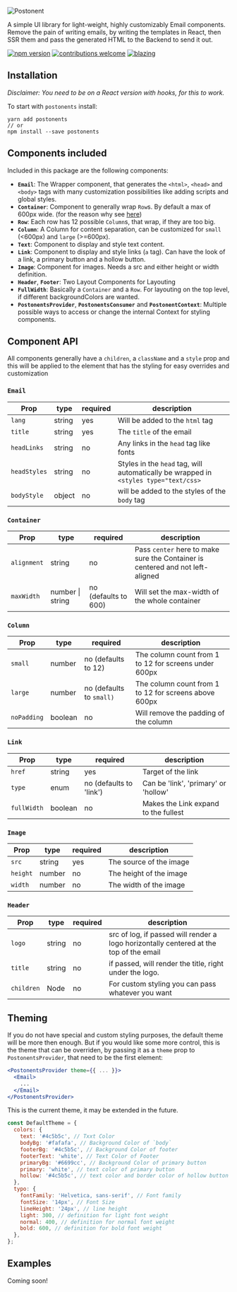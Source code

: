 ![Postonent](https://user-images.githubusercontent.com/1507057/50406874-db91d080-07cc-11e9-9c39-8f7cb3b84170.png)

A simple UI library for light-weight, highly customizably Email components. Remove the pain of writing emails, by writing the templates in React, then SSR them and pass the generated HTML to the Backend to send it out.

[![npm version](https://badge.fury.io/js/postonents.svg)](https://badge.fury.io/js/postonents) [![contributions welcome](https://img.shields.io/badge/contributions-welcome-brightgreen.svg?style=flat)](https://github.com/Saifadin/postonents/issues) [![blazing](https://img.shields.io/badge/Status-Blazing%20%F0%9F%94%A5-brightgreen.svg)](https://github.com/Saifadin/postonents)

## Installation

_Disclaimer: You need to be on a React version with hooks, for this to work._

To start with `postonents` install:

```
yarn add postonents
// or
npm install --save postonents
```

## Components included

Included in this package are the following components:

- **`Email`**: The Wrapper component, that generates the `<html>`, `<head>` and `<body>` tags with many customization possibilities like adding scripts and global styles.
- **`Container`**: Component to generally wrap `Row`s. By default a max of 600px wide. (for the reason why see [here](http://templates.mailchimp.com/development/html/))
- **`Row`**: Each row has 12 possible `Column`s, that wrap, if they are too big.
- **`Column`**: A Column for content separation, can be customized for `small` (<600px) and `large` (>=600px).
- **`Text`**: Component to display and style text content.
- **`Link`**: Component to display and style links (`a` tag). Can have the look of a link, a primary button and a hollow button.
- **`Image`**: Component for images. Needs a src and either height or width definition.
- **`Header`**, **`Footer`**: Two Layout Components for Layouting
- **`FullWidth`**: Basically a `Container` and a `Row`. For layouting on the top level, if different backgroundColors are wanted.
- **`PostonentsProvider`**, **`PostonentsConsumer`** and **`PostonentContext`**: Multiple possible ways to access or change the internal Context for styling components.

## Component API

All components generally have a `children`, a `className` and a `style` prop and this will be applied to the element that has the styling for easy overrides and customization

### **`Email`**

| Prop         | type   | required | description                                                                          |
| ------------ | ------ | -------- | ------------------------------------------------------------------------------------ |
| `lang`       | string | yes      | Will be added to the `html` tag                                                      |
| `title`      | string | yes      | The `title` of the email                                                             |
| `headLinks`  | string | no       | Any links in the `head` tag like fonts                                               |
| `headStyles` | string | no       | Styles in the `head` tag, will automatically be wrapped in `<styles type="text/css>` |
| `bodyStyle`  | object | no       | will be added to the styles of the `body` tag                                        |

### **`Container`**

| Prop        | type             | required             | description                                                                    |
| ----------- | ---------------- | -------------------- | ------------------------------------------------------------------------------ |
| `alignment` | string           | no                   | Pass `center` here to make sure the Container is centered and not left-aligned |
| `maxWidth`  | number \| string | no (defaults to 600) | Will set the max-width of the whole container                                  |

### **`Column`**

| Prop        | type    | required                 | description                                           |
| ----------- | ------- | ------------------------ | ----------------------------------------------------- |
| `small`     | number  | no (defaults to 12)      | The column count from 1 to 12 for screens under 600px |
| `large`     | number  | no (defaults to `small)` | The column count from 1 to 12 for screens above 600px |
| `noPadding` | boolean | no                       | Will remove the padding of the column                 |

### **`Link`**

| Prop        | type    | required                | description                          |
| ----------- | ------- | ----------------------- | ------------------------------------ |
| `href`      | string  | yes                     | Target of the link                   |
| `type`      | enum    | no (defaults to 'link') | Can be 'link', 'primary' or 'hollow' |
| `fullWidth` | boolean | no                      | Makes the Link expand to the fullest |

### **`Image`**

| Prop     | type   | required | description             |
| -------- | ------ | -------- | ----------------------- |
| `src`    | string | yes      | The source of the image |
| `height` | number | no       | The height of the image |
| `width`  | number | no       | The width of the image  |

### **`Header`**

| Prop       | type   | required | description                                                                            |
| ---------- | ------ | -------- | -------------------------------------------------------------------------------------- |
| `logo`     | string | no       | src of log, if passed will render a logo horizontally centered at the top of the email |
| `title`    | string | no       | if passed, will render the title, right under the logo.                                |
| `children` | Node   | no       | For custom styling you can pass whatever you want                                      |

## Theming

If you do not have special and custom styling purposes, the default theme will be more then enough. But if you would like some more control, this is the theme that can be overriden, by passing it as a `theme` prop to `PostonentsProvider`, that need to be the first element:

```jsx
<PostonentsProvider theme={{ ... }}>
  <Email>
    ...
  </Email>
</PostonentsProvider>
```

This is the current theme, it may be extended in the future.

```javascript
const DefaultTheme = {
  colors: {
    text: '#4c5b5c', // Txxt Color
    bodyBg: '#fafafa', // Background Color of `body`
    footerBg: '#4c5b5c', // Background Color of footer
    footerText: 'white', // Text Color of Footer
    primaryBg: '#6699cc', // Background Color of primary button
    primary: 'white', // text color of primary button
    hollow: '#4c5b5c', // text color and border color of hollow button
  },
  typo: {
    fontFamily: 'Helvetica, sans-serif', // Font family
    fontSize: '14px', // Font Size
    lineHeight: '24px', // line height
    light: 300, // definition for light font weight
    normal: 400, // definition for normal font weight
    bold: 600, // definition for bold font weight
  },
};
```

## Examples

Coming soon!
